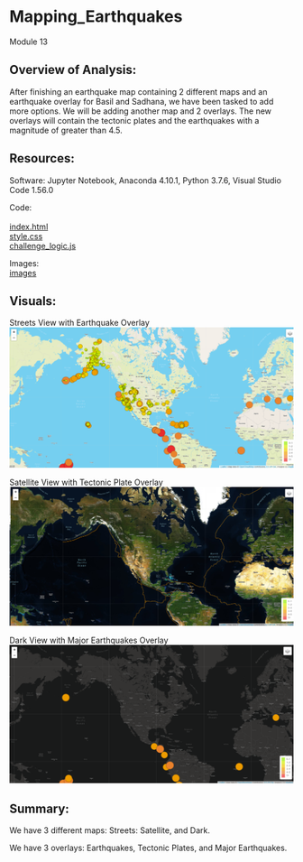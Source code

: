 # Mapping_Earthquakes
Module 13<br/> 


## Overview of Analysis:

After finishing an earthquake map containing 2 different maps and an earthquake overlay for Basil and Sadhana, we have been tasked to add more options.  We will be adding another map and 2 overlays.  The new overlays will contain the tectonic plates and the earthquakes with a magnitude of greater than 4.5.


## Resources:

Software: 
Jupyter Notebook, Anaconda 4.10.1, Python 3.7.6, Visual Studio Code 1.56.0
 
Code:<br/> 	
[index.html](Earthquake_Challenge/index.html) <br/>
[style.css](Earthquake_Challenge/static/css/style.css) <br/>
[challenge_logic.js](Earthquake_Challenge/static/js/challenge_logic.js) <br/>
		

Images:<br/>
[images](Earthquake_Challenge/static/images) <br/>	


## Visuals:

Streets View with Earthquake Overlay
![map1.png](Earthquake_Challenge/static/images/map1.png) <br/>

Satellite View with Tectonic Plate Overlay
![map2.png](Earthquake_Challenge/static/images/map2.png) <br/>

Dark View with Major Earthquakes Overlay
![map3.png](Earthquake_Challenge/static/images/map3.png) <br/>


## Summary:

We have 3 different maps: Streets: Satellite, and Dark.

We have 3 overlays: Earthquakes, Tectonic Plates, and Major Earthquakes.